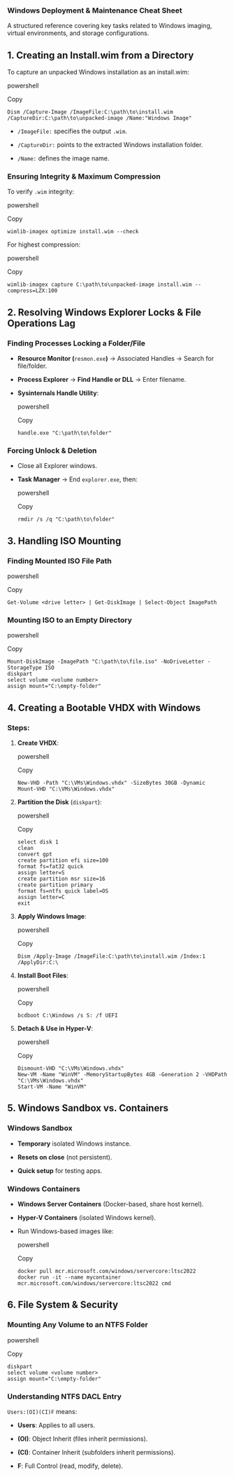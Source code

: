 ### **Windows Deployment & Maintenance Cheat Sheet**

A structured reference covering key tasks related to Windows imaging, virtual environments, and storage configurations.

## **1\. Creating an Install.wim from a Directory**

To capture an unpacked Windows installation as an install.wim:

powershell

Copy

```
Dism /Capture-Image /ImageFile:C:\path\to\install.wim /CaptureDir:C:\path\to\unpacked-image /Name:"Windows Image"
```

- `/ImageFile:` specifies the output `.wim`.
    
- `/CaptureDir:` points to the extracted Windows installation folder.
    
- `/Name:` defines the image name.
    

### **Ensuring Integrity & Maximum Compression**

To verify `.wim` integrity:

powershell

Copy

```
wimlib-imagex optimize install.wim --check
```

For highest compression:

powershell

Copy

```
wimlib-imagex capture C:\path\to\unpacked-image install.wim --compress=LZX:100
```

## **2\. Resolving Windows Explorer Locks & File Operations Lag**

### **Finding Processes Locking a Folder/File**

- **Resource Monitor (**`resmon.exe`**)** → Associated Handles → Search for file/folder.
    
- **Process Explorer** → **Find Handle or DLL** → Enter filename.
    
- **Sysinternals Handle Utility**:
    
    powershell
    
    Copy
    
    ```
    handle.exe "C:\path\to\folder"
    ```
    

### **Forcing Unlock & Deletion**

- Close all Explorer windows.
    
- **Task Manager** → End `explorer.exe`, then:
    
    powershell
    
    Copy
    
    ```
    rmdir /s /q "C:\path\to\folder"
    ```
    

## **3\. Handling ISO Mounting**

### **Finding Mounted ISO File Path**

powershell

Copy

```
Get-Volume <drive letter> | Get-DiskImage | Select-Object ImagePath
```

### **Mounting ISO to an Empty Directory**

powershell

Copy

```
Mount-DiskImage -ImagePath "C:\path\to\file.iso" -NoDriveLetter -StorageType ISO
diskpart
select volume <volume number>
assign mount="C:\empty-folder"
```

## **4\. Creating a Bootable VHDX with Windows**

### **Steps:**

1. **Create VHDX**:
    
    powershell
    
    Copy
    
    ```
    New-VHD -Path "C:\VMs\Windows.vhdx" -SizeBytes 30GB -Dynamic
    Mount-VHD "C:\VMs\Windows.vhdx"
    ```
    
2. **Partition the Disk** (`diskpart`):
    
    powershell
    
    Copy
    
    ```
    select disk 1
    clean
    convert gpt
    create partition efi size=100
    format fs=fat32 quick
    assign letter=S
    create partition msr size=16
    create partition primary
    format fs=ntfs quick label=OS
    assign letter=C
    exit
    ```
    
3. **Apply Windows Image**:
    
    powershell
    
    Copy
    
    ```
    Dism /Apply-Image /ImageFile:C:\path\to\install.wim /Index:1 /ApplyDir:C:\
    ```
    
4. **Install Boot Files**:
    
    powershell
    
    Copy
    
    ```
    bcdboot C:\Windows /s S: /f UEFI
    ```
    
5. **Detach & Use in Hyper-V**:
    
    powershell
    
    Copy
    
    ```
    Dismount-VHD "C:\VMs\Windows.vhdx"
    New-VM -Name "WinVM" -MemoryStartupBytes 4GB -Generation 2 -VHDPath "C:\VMs\Windows.vhdx"
    Start-VM -Name "WinVM"
    ```
    

## **5\. Windows Sandbox vs. Containers**

### **Windows Sandbox**

- **Temporary** isolated Windows instance.
    
- **Resets on close** (not persistent).
    
- **Quick setup** for testing apps.
    

### **Windows Containers**

- **Windows Server Containers** (Docker-based, share host kernel).
    
- **Hyper-V Containers** (isolated Windows kernel).
    
- Run Windows-based images like:
    
    powershell
    
    Copy
    
    ```
    docker pull mcr.microsoft.com/windows/servercore:ltsc2022
    docker run -it --name mycontainer mcr.microsoft.com/windows/servercore:ltsc2022 cmd
    ```
    

## **6\. File System & Security**

### **Mounting Any Volume to an NTFS Folder**

powershell

Copy

```
diskpart
select volume <volume number>
assign mount="C:\empty-folder"
```

### **Understanding NTFS DACL Entry**

`Users:(OI)(CI)F` means:

- **Users**: Applies to all users.
    
- **(OI)**: Object Inherit (files inherit permissions).
    
- **(CI)**: Container Inherit (subfolders inherit permissions).
    
- **F**: Full Control (read, modify, delete).
